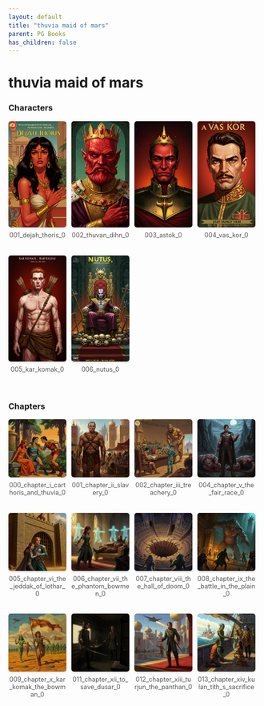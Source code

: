 ```yaml
---
layout: default
title: "thuvia maid of mars"
parent: PG Books
has_children: false
---
```



<style>
.image-gallery {
  display: flex;
  flex-wrap: wrap;
  justify-content: space-between;
  margin-bottom: 20px;
}

.image-row {
  display: flex;
  justify-content: flex-start;
  width: 100%;
  margin-bottom: 20px;
}

.image-item {
  width: 23%;
  margin-right: 2%;
  text-align: center;
}

.image-item:last-child {
  margin-right: 0;
}

.image-item img {
  width: 100%;
  height: auto;
  object-fit: cover;
  border-radius: 5px;
  box-shadow: 0 2px 4px rgba(0,0,0,0.1);
}

.image-item p {
  margin-top: 5px;
  font-size: 0.9em;
  color: #555;
}

.video-container {
  margin: 20px 0;
}
</style>


# thuvia maid of mars

<h3>Characters</h3>
<div class="image-gallery">
<div class="image-row">
  <div class="image-item">
    <img src="../../assets/pg_books_ai_generated_photos/thuvia_maid_of_mars/characters/001_dejah_thoris_0.png" alt="001_dejah_thoris_0">
    <p>001_dejah_thoris_0</p>
  </div>
  <div class="image-item">
    <img src="../../assets/pg_books_ai_generated_photos/thuvia_maid_of_mars/characters/002_thuvan_dihn_0.png" alt="002_thuvan_dihn_0">
    <p>002_thuvan_dihn_0</p>
  </div>
  <div class="image-item">
    <img src="../../assets/pg_books_ai_generated_photos/thuvia_maid_of_mars/characters/003_astok_0.png" alt="003_astok_0">
    <p>003_astok_0</p>
  </div>
  <div class="image-item">
    <img src="../../assets/pg_books_ai_generated_photos/thuvia_maid_of_mars/characters/004_vas_kor_0.png" alt="004_vas_kor_0">
    <p>004_vas_kor_0</p>
  </div>
</div>
<div class="image-row">
  <div class="image-item">
    <img src="../../assets/pg_books_ai_generated_photos/thuvia_maid_of_mars/characters/005_kar_komak_0.png" alt="005_kar_komak_0">
    <p>005_kar_komak_0</p>
  </div>
  <div class="image-item">
    <img src="../../assets/pg_books_ai_generated_photos/thuvia_maid_of_mars/characters/006_nutus_0.png" alt="006_nutus_0">
    <p>006_nutus_0</p>
  </div>
</div>
</div>

<h3>Chapters</h3>
<div class="image-gallery">
<div class="image-row">
  <div class="image-item">
    <img src="../../assets/pg_books_ai_generated_photos/thuvia_maid_of_mars/chapters/000_chapter_i_carthoris_and_thuvia_0.png" alt="000_chapter_i_carthoris_and_thuvia_0">
    <p>000_chapter_i_carthoris_and_thuvia_0</p>
  </div>
  <div class="image-item">
    <img src="../../assets/pg_books_ai_generated_photos/thuvia_maid_of_mars/chapters/001_chapter_ii_slavery_0.png" alt="001_chapter_ii_slavery_0">
    <p>001_chapter_ii_slavery_0</p>
  </div>
  <div class="image-item">
    <img src="../../assets/pg_books_ai_generated_photos/thuvia_maid_of_mars/chapters/002_chapter_iii_treachery_0.png" alt="002_chapter_iii_treachery_0">
    <p>002_chapter_iii_treachery_0</p>
  </div>
  <div class="image-item">
    <img src="../../assets/pg_books_ai_generated_photos/thuvia_maid_of_mars/chapters/004_chapter_v_the_fair_race_0.png" alt="004_chapter_v_the_fair_race_0">
    <p>004_chapter_v_the_fair_race_0</p>
  </div>
</div>
<div class="image-row">
  <div class="image-item">
    <img src="../../assets/pg_books_ai_generated_photos/thuvia_maid_of_mars/chapters/005_chapter_vi_the_jeddak_of_lothar_0.png" alt="005_chapter_vi_the_jeddak_of_lothar_0">
    <p>005_chapter_vi_the_jeddak_of_lothar_0</p>
  </div>
  <div class="image-item">
    <img src="../../assets/pg_books_ai_generated_photos/thuvia_maid_of_mars/chapters/006_chapter_vii_the_phantom_bowmen_0.png" alt="006_chapter_vii_the_phantom_bowmen_0">
    <p>006_chapter_vii_the_phantom_bowmen_0</p>
  </div>
  <div class="image-item">
    <img src="../../assets/pg_books_ai_generated_photos/thuvia_maid_of_mars/chapters/007_chapter_viii_the_hall_of_doom_0.png" alt="007_chapter_viii_the_hall_of_doom_0">
    <p>007_chapter_viii_the_hall_of_doom_0</p>
  </div>
  <div class="image-item">
    <img src="../../assets/pg_books_ai_generated_photos/thuvia_maid_of_mars/chapters/008_chapter_ix_the_battle_in_the_plain_0.png" alt="008_chapter_ix_the_battle_in_the_plain_0">
    <p>008_chapter_ix_the_battle_in_the_plain_0</p>
  </div>
</div>
<div class="image-row">
  <div class="image-item">
    <img src="../../assets/pg_books_ai_generated_photos/thuvia_maid_of_mars/chapters/009_chapter_x_kar_komak_the_bowman_0.png" alt="009_chapter_x_kar_komak_the_bowman_0">
    <p>009_chapter_x_kar_komak_the_bowman_0</p>
  </div>
  <div class="image-item">
    <img src="../../assets/pg_books_ai_generated_photos/thuvia_maid_of_mars/chapters/011_chapter_xii_to_save_dusar_0.png" alt="011_chapter_xii_to_save_dusar_0">
    <p>011_chapter_xii_to_save_dusar_0</p>
  </div>
  <div class="image-item">
    <img src="../../assets/pg_books_ai_generated_photos/thuvia_maid_of_mars/chapters/012_chapter_xiii_turjun_the_panthan_0.png" alt="012_chapter_xiii_turjun_the_panthan_0">
    <p>012_chapter_xiii_turjun_the_panthan_0</p>
  </div>
  <div class="image-item">
    <img src="../../assets/pg_books_ai_generated_photos/thuvia_maid_of_mars/chapters/013_chapter_xiv_kulan_tith_s_sacrifice_0.png" alt="013_chapter_xiv_kulan_tith_s_sacrifice_0">
    <p>013_chapter_xiv_kulan_tith_s_sacrifice_0</p>
  </div>
</div>
</div>
